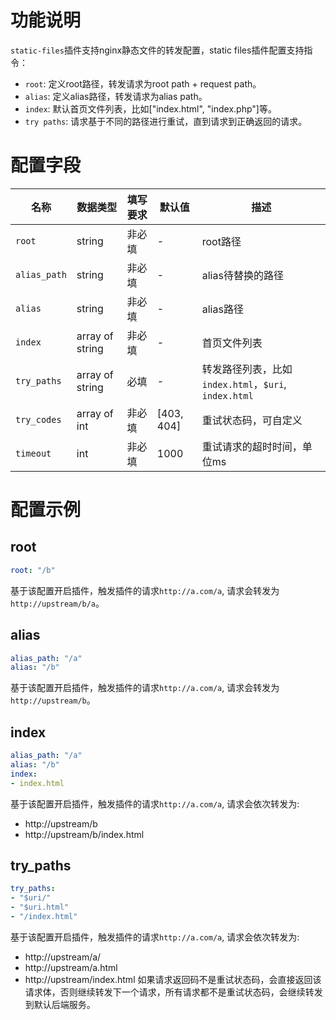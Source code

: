 # 功能说明
`static-files`插件支持nginx静态文件的转发配置，static files插件配置支持指令：
- `root`: 定义root路径，转发请求为root path + request path。
- `alias`: 定义alias路径，转发请求为alias path。
- `index`: 默认首页文件列表，比如["index.html", "index.php"]等。
- `try paths`: 请求基于不同的路径进行重试，直到请求到正确返回的请求。

# 配置字段

| 名称 | 数据类型 | 填写要求 |  默认值 | 描述 |
| -------- | -------- | -------- | -------- | -------- |
| `root`          | string  | 非必填    | -          | root路径     |
| `alias_path`    | string  | 非必填    | -          | alias待替换的路径 |
| `alias`         | string  | 非必填    | -          | alias路径     |
| `index`         | array of string  | 非必填    | -          | 首页文件列表     |
| `try_paths`       | array of string  | 必填    | -          | 转发路径列表，比如`index.html`，`$uri`, `index.html`     |
| `try_codes`       | array of int     | 非必填  | [403, 404] | 重试状态码，可自定义                                  |
| `timeout`        | int              | 非必填  | 1000       | 重试请求的超时时间，单位ms                             |


# 配置示例

## root

```yaml
root: "/b"

```

基于该配置开启插件，触发插件的请求`http://a.com/a`, 请求会转发为`http://upstream/b/a`。

## alias

```yaml
alias_path: "/a"
alias: "/b"

```

基于该配置开启插件，触发插件的请求`http://a.com/a`, 请求会转发为`http://upstream/b`。

## index

```yaml
alias_path: "/a"
alias: "/b"
index: 
- index.html

```

基于该配置开启插件，触发插件的请求`http://a.com/a`, 请求会依次转发为:
- http://upstream/b
- http://upstream/b/index.html


## try_paths

```yaml
try_paths:
- "$uri/"
- "$uri.html"
- "/index.html"

```

基于该配置开启插件，触发插件的请求`http://a.com/a`, 请求会依次转发为:
- http://upstream/a/
- http://upstream/a.html
- http://upstream/index.html
如果请求返回码不是重试状态码，会直接返回该请求体，否则继续转发下一个请求，所有请求都不是重试状态码，会继续转发到默认后端服务。
